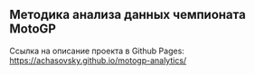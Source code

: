 ## Методика анализа данных чемпионата MotoGP

Ссылка на описание проекта в Github Pages: https://achasovsky.github.io/motogp-analytics/